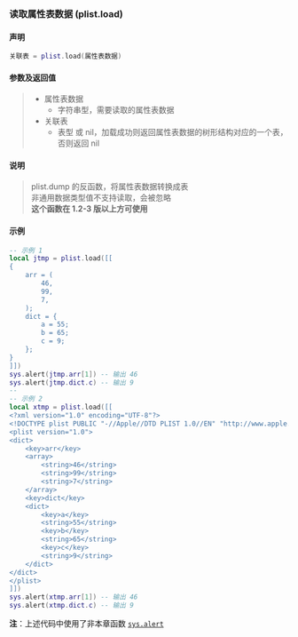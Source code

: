### 读取属性表数据 (**plist\.load**)


#### 声明
```lua
关联表 = plist.load(属性表数据)
```


#### 参数及返回值
> - 属性表数据
>   - 字符串型，需要读取的属性表数据
> - 关联表
>   - 表型 或 nil，加载成功则返回属性表数据的树形结构对应的一个表，否则返回 nil  


#### 说明
> plist\.dump 的反函数，将属性表数据转换成表  
> 非通用数据类型值不支持读取，会被忽略  
> **这个函数在 1\.2\-3 版以上方可使用**  


#### 示例
```lua
-- 示例 1
local jtmp = plist.load([[
{
    arr = (
        46,
        99,
        7,
    );
    dict = {
        a = 55;
        b = 65;
        c = 9;
    };
}
]])
sys.alert(jtmp.arr[1]) -- 输出 46
sys.alert(jtmp.dict.c) -- 输出 9
--
-- 示例 2
local xtmp = plist.load([[
<?xml version="1.0" encoding="UTF-8"?>
<!DOCTYPE plist PUBLIC "-//Apple//DTD PLIST 1.0//EN" "http://www.apple.com/DTDs/PropertyList-1.0.dtd">
<plist version="1.0">
<dict>
    <key>arr</key>
    <array>
        <string>46</string>
        <string>99</string>
        <string>7</string>
    </array>
    <key>dict</key>
    <dict>
        <key>a</key>
        <string>55</string>
        <key>b</key>
        <string>65</string>
        <key>c</key>
        <string>9</string>
    </dict>
</dict>
</plist>
]])
sys.alert(xtmp.arr[1]) -- 输出 46
sys.alert(xtmp.dict.c) -- 输出 9
```
**注**：上述代码中使用了非本章函数 [`sys.alert`](/Handbook/sys/sys.alert.md)